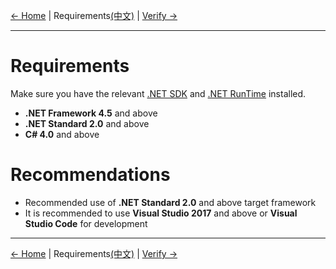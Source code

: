 [← Home](../README.md) | Requirements[(中文)](0-Requirements-CN.md) | [Verify →](1-Verify-EN.md)
***

# Requirements
Make sure you have the relevant [.NET SDK][.net sdk] and [.NET RunTime][.net runtime] installed.
- **.NET Framework 4.5** and above
- **.NET Standard 2.0** and above
- **C# 4.0** and above

# Recommendations
- Recommended use of **.NET Standard 2.0** and above target framework
- It is recommended to use **Visual Studio 2017** and above or **Visual Studio Code** for development

***
[← Home](../README.md) | Requirements[(中文)](0-Requirements-CN.md) | [Verify →](1-Verify-EN.md)

[.net sdk]: https://dotnet.microsoft.com/download/visual-studio-sdks
[.net runtime]: https://dotnet.microsoft.com/download
